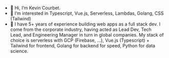 - 👋 Hi, I’m Kevin Courbet.
- 👀 I’m interested in Typescript, Vue.js, Serverless, Lambdas, Golang, CSS (Tailwind)
- 🌱 I have 5+ years of experience building web apps as a full stack dev. I come from the corporate industry, having acted as Lead Dev, Tech Lead, and Engineering Manager in turn in global companies. My stack of choice is serverless with GCP (Firebase, ...), Vue.js (Typescript) + Tailwind for frontend, Golang for backend for speed, Python for data science.

<!---
kevin-courbet/kevin-courbet is a ✨ special ✨ repository because its `README.md` (this file) appears on your GitHub profile.
You can click the Preview link to take a look at your changes.
--->

